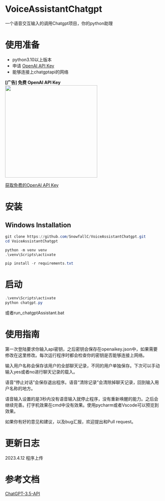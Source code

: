 # VoiceAssistantChatgpt
一个语音交互输入的调用Chatgpt项目，你的python助理
# 使用准备
-   python3.10以上版本
-   申请 [OpenAI API Key](https://platform.openai.com/account/api-keys) 
-   能够连接上chatgptapi的网络



**[广告] 免费 OpenAI API Key**  
<img src=https://user-images.githubusercontent.com/50035229/229976556-99e8ac26-c8c3-4f56-902d-a52a7f2e50d5.png width=300px />  

[获取免费的OpenAI API Key](https://freeopenai.xyz/) 
# 安装
## Windows Installation
```powershell
git clone https://github.com/SnowfallC/VoiceAssistantChatgpt.git
cd VoiceAssistantChatgpt

python -m venv venv
.\venv\Scripts\activate

pip install -r requirements.txt
```
# 启动
```powershell
.\venv\Scripts\activate
python chatgpt.py
```
或者run_chatgptAssistant.bat

# 使用指南
第一次登陆要求你输入api密钥，之后密钥会保存在openaikey.json中，如果需要修改在这里修改。每次运行程序时都会检查你的密钥是否能够连接上网络。

输入用户名称会保存该用户的全部聊天记录，不同的用户单独保存。下次可以手动输入yes或者no进行聊天记录的载入。

语音“停止对话”会保存退出程序。语音“清除记录”会清除掉聊天记录，回到输入用户名称的地方。

语音输入设置的是3秒内没有语音输入就停止程序，没有重新唤醒的能力。之后会继续完善。打字机效果在cmd中没有效果。使用pycharm或者Vscode可以预览到效果。

如果你有好的意见和建议，以及bug汇报，欢迎提出和Pull request。
# 更新日志
2023.4.12 程序上传

# 参考文档
[ChatGPT-3.5-API](https://github.com/XksA-me/ChatGPT-3.5-API)
